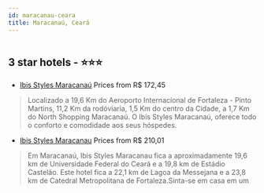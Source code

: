```yaml
---
id: maracanau-ceara
title: Maracanaú, Ceará
---
```


<center><img src="https://novo-hu.s3.amazonaws.com/reservas/ota/prod/hotel/2311/001-fachada-ibis-styles-maracanau-001_20191213162551.jpg" alt="" /></center>


##  3 star hotels - ⭐️⭐️⭐️

-    [Ibis Styles Maracanaú](https://www.hurb.com/br/aud/https://www.hurb.com/br/hotels/maracanau/ibis-styles-maracanau-HT-KVAF?cmp=18055) Prices from R$ 172,45
   > Localizado a 19,6 Km do Aeroporto Internacional de Fortaleza - Pinto Martins, 11,2 Km da rodóviaria, 1,5 Km do centro da Cidade, a 1,7 Km do North Shopping Maracanaú. O Ibis Styles Maracanaú, oferece todo o conforto e comodidade aos seus hóspedes. 
-    [Ibis Styles Maracanau](https://www.hurb.com/br/aud/https://www.hurb.com/br/hotels/maracanau/ibis-styles-maracanau-HT-KKLJ?cmp=18055) Prices from R$ 210,01
   > Em Maracanaú, Ibis Styles Maracanau fica a aproximadamente 19,6 km de Universidade Federal do Ceará e a 19,8 km de Estádio Castelão.  Este hotel fica a 22,1 km de Lagoa da Messejana e a 23,8 km de Catedral Metropolitana de Fortaleza.Sinta-se em casa em um

